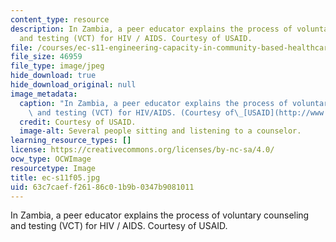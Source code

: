 ```yaml
---
content_type: resource
description: In Zambia, a peer educator explains the process of voluntary counseling
  and testing (VCT) for HIV / AIDS. Courtesy of USAID.
file: /courses/ec-s11-engineering-capacity-in-community-based-healthcare-fall-2005/63c7caeff26186c01b9b0347b9081011_ec-s11f05.jpg
file_size: 46959
file_type: image/jpeg
hide_download: true
hide_download_original: null
image_metadata:
  caption: "In Zambia, a peer educator explains the process of voluntary counseling\
    \ and testing (VCT) for HIV/AIDS. (Courtesy of\_[USAID](http://www.usaid.gov/).)"
  credit: Courtesy of USAID.
  image-alt: Several people sitting and listening to a counselor.
learning_resource_types: []
license: https://creativecommons.org/licenses/by-nc-sa/4.0/
ocw_type: OCWImage
resourcetype: Image
title: ec-s11f05.jpg
uid: 63c7caef-f261-86c0-1b9b-0347b9081011
---
```

In Zambia, a peer educator explains the process of voluntary counseling and testing (VCT) for HIV / AIDS. Courtesy of USAID.
